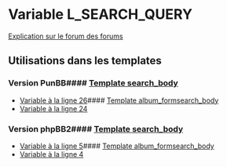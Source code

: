 # Variable L_SEARCH_QUERY
[Explication sur le forum des forums](http://forum.forumactif.com/t294113-listing-des-variables#L_SEARCH_QUERY)
## Utilisations dans les templates
### Version PunBB#### [Template search_body](punbb/search_body.md)
* [Variable à la ligne 26](../punbb/search_body.tpl#L26)#### [Template album_formsearch_body](punbb/album_formsearch_body.md)
* [Variable à la ligne 24](../punbb/album_formsearch_body.tpl#L24)
### Version phpBB2#### [Template search_body](subsilver/search_body.md)
* [Variable à la ligne 5](../subsilver/search_body.tpl#L5)#### [Template album_formsearch_body](subsilver/album_formsearch_body.md)
* [Variable à la ligne 4](../subsilver/album_formsearch_body.tpl#L4)